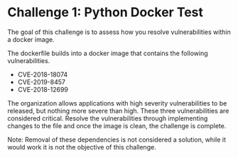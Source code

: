 <h1>Challenge 1: Python Docker Test</h1>
The goal of this challenge is to assess how you resolve vulnerabilities within a docker image.

The dockerfile builds into a docker image that contains the following vulnerabilities.
<ul>
<li>CVE-2018-18074</li>
<li>CVE-2019-8457</li>
<li>CVE-2018-12699</li>
</ul>

The organization allows applications with high severity vulnerabilities to be released, but nothing more severe than high. These three vulnerabilities are considered critical.
Resolve the vulnerabilities through implementing changes to the file and once the image is clean, the challenge is complete.

Note: Removal of these dependencies is not considered a solution, while it would work it is not the objective of this challenge.
